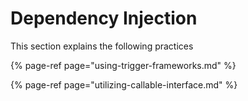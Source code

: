 # Dependency Injection

This section explains the following practices 

{% page-ref page="using-trigger-frameworks.md" %}

{% page-ref page="utilizing-callable-interface.md" %}




